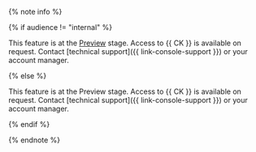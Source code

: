 {% note info %}

{% if audience != "internal" %}

This feature is at the [Preview](../../../overview/concepts/launch-stages.md) stage. Access to {{ CK }} is available on request. Contact [technical support]({{ link-console-support }}) or your account manager.

{% else %}

This feature is at the Preview stage. Access to {{ CK }} is available on request. Contact [technical support]({{ link-console-support }}) or your account manager.

{% endif %}

{% endnote %}
